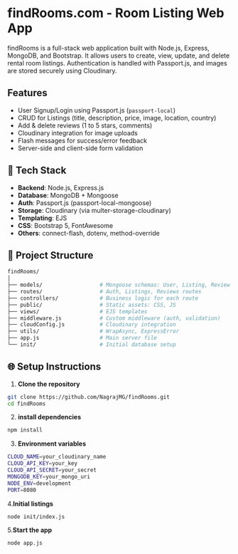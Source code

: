 # findRooms.com - Room Listing Web App

findRooms is a full-stack web application built with Node.js, Express, MongoDB, and Bootstrap. It allows users to create, view, update, and delete rental room listings. Authentication is handled with Passport.js, and images are stored securely using Cloudinary.

## Features

- User Signup/Login using Passport.js (`passport-local`)
- CRUD for Listings (title, description, price, image, location, country)
- Add & delete reviews (1 to 5 stars, comments)
- Cloudinary integration for image uploads
- Flash messages for success/error feedback
- Server-side and client-side form validation

## 🧱 Tech Stack

- **Backend**: Node.js, Express.js
- **Database**: MongoDB + Mongoose
- **Auth**: Passport.js (passport-local-mongoose)
- **Storage**: Cloudinary (via multer-storage-cloudinary)
- **Templating**: EJS
- **CSS**: Bootstrap 5, FontAwesome
- **Others**: connect-flash, dotenv, method-override

## 📂 Project Structure
```bash
findRooms/
│
├── models/                  # Mongoose schemas: User, Listing, Review
├── routes/                  # Auth, Listings, Reviews routes
├── controllers/             # Business logic for each route
├── public/                  # Static assets: CSS, JS
├── views/                   # EJS templates
├── middleware.js            # Custom middleware (auth, validation)
├── cloudConfig.js           # Cloudinary integration
├── utils/                   # WrapAsync, ExpressError
├── app.js                   # Main server file
└── init/                    # Initial database setup
```

## 🌐 Setup Instructions

1. **Clone the repository**
```bash
git clone https://github.com/NagrajMG/findRooms.git
cd findRooms
```
2. **install dependencies**
```bash
npm install
```
3. **Environment variables**
```bash
CLOUD_NAME=your_cloudinary_name
CLOUD_API_KEY=your_key
CLOUD_API_SECRET=your_secret
MONGODB_KEY=your_mongo_uri
NODE_ENV=development
PORT=8080
```
4.**Initial listings**
```bash
node init/index.js
```
5.**Start the app**
```bash
node app.js
```



